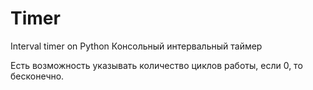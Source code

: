 <h1>Timer</h1>
<p>
Interval timer on Python
Консольный интервальный таймер
</p>
<p>
Есть возможность указывать количество циклов работы, если 0, то бесконечно.
</p>
